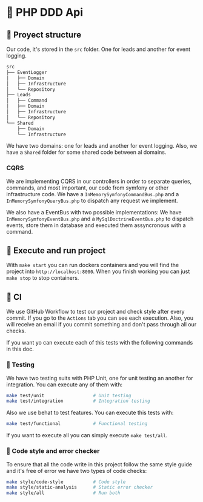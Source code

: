 # 📡 PHP DDD Api

## 📁 Proyect structure

Our code, it's stored in the `src` folder. One for leads and another for event logging.

```bash
src
├── EventLogger
│   ├── Domain
│   ├── Infrastructure
│   └── Repository
├── Leads
│   ├── Command
│   ├── Domain
│   ├── Infrastructure
│   └── Repository
└── Shared
    ├── Domain
    └── Infrastructure
```

We have two domains: one for leads and another for event logging. Also, we have a `Shared` folder for some shared code between al domains.

### CQRS

We are implementing CQRS in our controllers in order to separate queries, commands, and most important, our code from symfony or other infrastructure code. We have a `InMemorySymfonyCommandBus.php` and a `InMemorySymfonyQueryBus.php` to dispatch any request we implement.

We also have a EventBus with two possible implementations: We have `InMemorySymfonyEventBus.php` and a `MySqlDoctrineEventBus.php` to dispatch events, store them in database and executed them assyncronous with a command.

## 🐘 Execute and run project

With `make start` you can run dockers containers and you will find the project into `http://localhost:8000`. When you finish working you can just `make stop` to stop containers.

## 👷 CI

We use GitHub Workflow to test our project and check style after every commit. If you go to the `Actions` tab you can see each execution. Also, you will receive an email if you commit something and don't pass through all our checks.

If you want yo can execute each of this tests with the following commands in this doc.

### 🧪 Testing

We have two testing suits with PHP Unit, one for unit testing an another for integration. You can execute any of them with:

```bash
make test/unit                  # Unit testing
make test/integration           # Integration testing
```

Also we use behat to test features. You can execute this tests with:

```bash
make test/functional            # Functional testing
```
If you want to execute all you can simply execute `make test/all`.

### 💅 Code style and error checker

To ensure that all the code write in this project follow the same style guide and it's free of error we have two types of code checks:

```bash
make style/code-style           # Code style
make style/static-analysis      # Static error checker
make style/all                  # Run both
```
